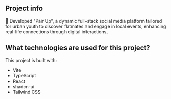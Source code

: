 

## Project info
🚀 Developed "Pair Up", a dynamic full-stack social media platform tailored for urban youth to discover flatmates and engage in local events, enhancing real-life connections through digital interactions.



## What technologies are used for this project?

This project is built with:

- Vite
- TypeScript
- React
- shadcn-ui
- Tailwind CSS


